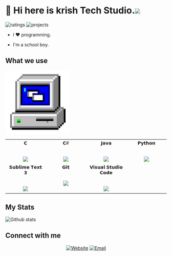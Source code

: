 # 👋 Hi here is krish Tech Studio.<img src="https://github.com/TheDudeThatCode/TheDudeThatCode/blob/master/Assets/Mario_Hello_Big.gif" width="30px">
![ratings](https://img.shields.io/badge/Ratings-%E2%98%86%E2%98%86%E2%98%86-green)
![projects](https://img.shields.io/badge/Projects--done-10-green)
- I ❤ programming.

- I'm a school boy.

## What we use

<img align="center" alt="GIF" src="https://github.com/deut-erium/deut-erium/blob/master/assets/computer.gif?raw=1" width="200vw" />

<table>
  <tbody>
    <tr valign="top">
      <td width="25%" align="center">
        <span>𝗖</span><br><br><br>
        <img height="64px" src="https://cdn.svgporn.com/logos/c.svg">
      </td>
      <td width="25%" align="center">
        <span>𝗖#</span><br><br><br>
        <img height="64px" src="https://cdn.svgporn.com/logos/c-sharp.svg">
      </td>
      <td width="25%" align="center">
        <span>𝗝𝗮𝘃𝗮</span><br><br><br>
        <img height="64px" src="https://cdn.svgporn.com/logos/java.svg">
      </td>
      <td width="25%" align="center">
        <span>𝗣𝘆𝘁𝗵𝗼𝗻</span><br><br><br>
        <img height="64px" src="https://cdn.svgporn.com/logos/python.svg">
      </td>
    </tr>
    <tr valign="top">
      <td width="25%" align="center">
        <span>𝗦𝘂𝗯𝗹𝗶𝗺𝗲 𝗧𝗲𝘅𝘁 𝟯</span><br><br><br>
        <img height="64px" src="https://cdn.worldvectorlogo.com/logos/sublime-text.svg">
      </td>
      <td width="25%" align="center">
        <span>𝗚𝗶𝘁</span><br><br><br>
        <img height="64px" src="https://cdn.svgporn.com/logos/git-icon.svg">
      </td>
      <td width="25%" align="center">
        <span>𝗩𝗶𝘀𝘂𝗮𝗹 𝗦𝘁𝘂𝗱𝗶𝗼 𝗖𝗼𝗱𝗲</span><br><br><br>
        <img height="64px" src="https://cdn.svgporn.com/logos/visual-studio-code.svg">
      </td>
    </tr>
  </tbody>
</table>

## My Stats

![Github stats](https://github-readme-stats.vercel.app/api?username=krishtechstudio&show_icons=true&hide_border=true)

## Connect with me

<p align="center">
<a href="https://termuxhacker.ml/"><img alt="Website" src="https://img.shields.io/badge/Website-termuxhacker.ml-blue?style=flat-square&logo=google-chrome"></a>
<a href="mailto:mine3krish@gmail.com"><img alt="Email" src="https://img.shields.io/badge/Email-mine3krish@gmail.com-blue?style=flat-square&logo=gmail"></a>
</p>

